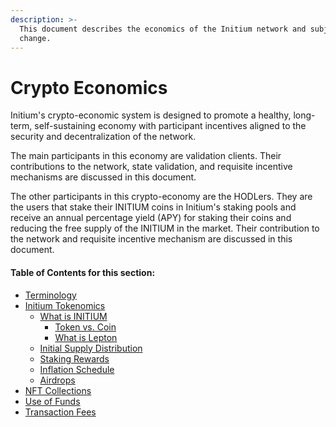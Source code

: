 ```yaml
---
description: >-
  This document describes the economics of the Initium network and subjected to
  change.
---
```


# Crypto Economics

&#x20;Initium's crypto-economic system is designed to promote a healthy, long-term, self-sustaining economy with participant incentives aligned to the security and decentralization of the network.&#x20;

The main participants in this economy are validation clients. Their contributions to the network, state validation, and requisite incentive mechanisms are discussed in this document.&#x20;

The other participants in this crypto-economy are the HODLers. They are the users that stake their INITIUM coins in Initium's staking pools and receive an annual percentage yield (APY) for staking their coins and reducing the free supply of the INITIUM in the market. Their contribution to the network and requisite incentive mechanism are discussed in this document.&#x20;

#### Table of Contents for this section:

* [Terminology](teminology.md)
* [Initium Tokenomics](initium-tokenomics/)
  * [What is INITIUM ](initium-tokenomics/what-is-inix/)
    * [Token vs. Coin](initium-tokenomics/what-is-inix/token-vs.-coin.md)
    * [What is Lepton](initium-tokenomics/what-is-inix/what-is-lepton.md)
  * [Initial Supply Distribution ](initium-tokenomics/initial-supply-distribution.md)
  * [Staking Rewards](initium-tokenomics/staking-rewards.md)
  * [Inflation Schedule](initium-tokenomics/inflation-schedule.md)
  * [Airdrops](initium-tokenomics/airdrops.md)
* [NFT Collections](nft-collections.md)
* [Use of Funds](use-of-funds.md)
* [Transaction Fees](transaction-fees.md)
